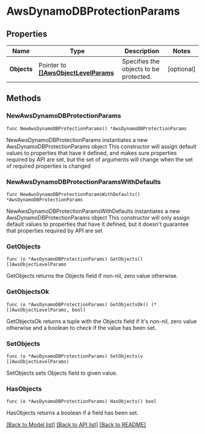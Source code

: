 # AwsDynamoDBProtectionParams

## Properties

Name | Type | Description | Notes
------------ | ------------- | ------------- | -------------
**Objects** | Pointer to [**[]AwsObjectLevelParams**](AwsObjectLevelParams.md) | Specifies the objects to be protected. | [optional] 

## Methods

### NewAwsDynamoDBProtectionParams

`func NewAwsDynamoDBProtectionParams() *AwsDynamoDBProtectionParams`

NewAwsDynamoDBProtectionParams instantiates a new AwsDynamoDBProtectionParams object
This constructor will assign default values to properties that have it defined,
and makes sure properties required by API are set, but the set of arguments
will change when the set of required properties is changed

### NewAwsDynamoDBProtectionParamsWithDefaults

`func NewAwsDynamoDBProtectionParamsWithDefaults() *AwsDynamoDBProtectionParams`

NewAwsDynamoDBProtectionParamsWithDefaults instantiates a new AwsDynamoDBProtectionParams object
This constructor will only assign default values to properties that have it defined,
but it doesn't guarantee that properties required by API are set

### GetObjects

`func (o *AwsDynamoDBProtectionParams) GetObjects() []AwsObjectLevelParams`

GetObjects returns the Objects field if non-nil, zero value otherwise.

### GetObjectsOk

`func (o *AwsDynamoDBProtectionParams) GetObjectsOk() (*[]AwsObjectLevelParams, bool)`

GetObjectsOk returns a tuple with the Objects field if it's non-nil, zero value otherwise
and a boolean to check if the value has been set.

### SetObjects

`func (o *AwsDynamoDBProtectionParams) SetObjects(v []AwsObjectLevelParams)`

SetObjects sets Objects field to given value.

### HasObjects

`func (o *AwsDynamoDBProtectionParams) HasObjects() bool`

HasObjects returns a boolean if a field has been set.


[[Back to Model list]](../README.md#documentation-for-models) [[Back to API list]](../README.md#documentation-for-api-endpoints) [[Back to README]](../README.md)


